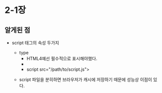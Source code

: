 # 2-1장
## 알게된 점
- script 태그의 속성 두가지
    - type
        -  HTML4예선 필수적으로 표시해야했다.
        - <script type ="text/javascript> 형태를 종종 볼 수 있었다.
        - 모던 HTML에선 의미가 바뀌었다.
    - language
        - 현재는 javascript가 기본 언어이므로 사용하지 않는다.
        - <script language = ...> 형태로 작성
- 외부 스크립트 불러오기 
    - script src="https://cdnjs.cloudflare.com/ajax/libs/lodash.js/4.17.11/lodash.js"></script>
    - script src="/path/to/script.js"></script>

- script 파일을 분히하면 브라우저가 캐시에 저장하기 때문에 성능상 이점이 있다.
